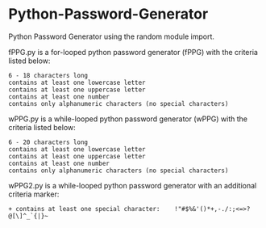 # Python-Password-Generator
Python Password Generator using the random module import.

fPPG.py is a for-looped python password generator (fPPG) with the criteria listed below:

    6 - 18 characters long
    contains at least one lowercase letter
    contains at least one uppercase letter
    contains at least one number
    contains only alphanumeric characters (no special characters)

wPPG.py is a while-looped python password generator (wPPG) with the criteria listed below:

    6 - 20 characters long
    contains at least one lowercase letter
    contains at least one uppercase letter
    contains at least one number
    contains only alphanumeric characters (no special characters)
wPPG2.py is a while-looped python password generator with an additional criteria marker:

    + contains at least one special character:    !"#$%&'()*+,-./:;<=>?@[\]^_`{|}~



